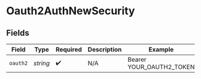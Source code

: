 # Oauth2AuthNewSecurity


## Fields

| Field                    | Type                     | Required                 | Description              | Example                  |
| ------------------------ | ------------------------ | ------------------------ | ------------------------ | ------------------------ |
| `oauth2`                 | *string*                 | :heavy_check_mark:       | N/A                      | Bearer YOUR_OAUTH2_TOKEN |